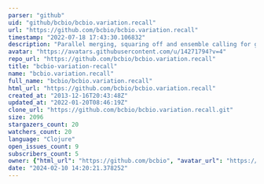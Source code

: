 ```yaml
---
parser: "github"
uid: "github/bcbio/bcbio.variation.recall"
url: "https://github.com/bcbio/bcbio.variation.recall"
timestamp: "2022-07-18 17:43:30.106832"
description: "Parallel merging, squaring off and ensemble calling for genomic variants"
avatar: "https://avatars.githubusercontent.com/u/14271794?v=4"
repo_url: "https://github.com/bcbio/bcbio.variation.recall"
title: "bcbio‑variation‑recall"
name: "bcbio.variation.recall"
full_name: "bcbio/bcbio.variation.recall"
html_url: "https://github.com/bcbio/bcbio.variation.recall"
created_at: "2013-12-16T20:43:48Z"
updated_at: "2022-01-20T08:46:19Z"
clone_url: "https://github.com/bcbio/bcbio.variation.recall.git"
size: 2096
stargazers_count: 20
watchers_count: 20
language: "Clojure"
open_issues_count: 9
subscribers_count: 5
owner: {"html_url": "https://github.com/bcbio", "avatar_url": "https://avatars.githubusercontent.com/u/14271794?v=4", "login": "bcbio", "type": "Organization"}
date: "2024-02-10 14:20:21.378252"
---
```

